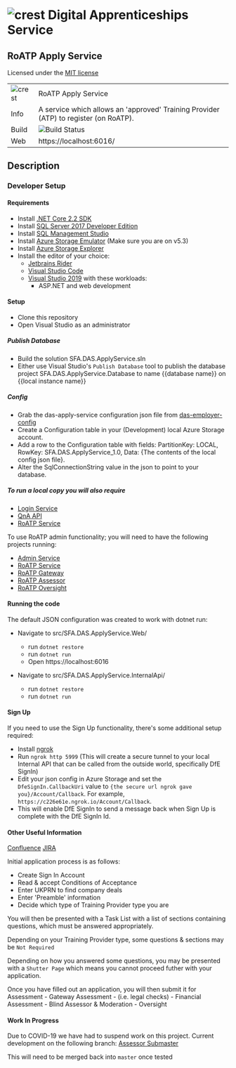 # ![crest](https://assets.publishing.service.gov.uk/government/assets/crests/org_crest_27px-916806dcf065e7273830577de490d5c7c42f36ddec83e907efe62086785f24fb.png) Digital Apprenticeships Service

##  RoATP Apply Service
Licensed under the [MIT license](https://github.com/SkillsFundingAgency/das-apply-service/blob/master/LICENSE)

|               |               |
| ------------- | ------------- |
|![crest](https://assets.publishing.service.gov.uk/government/assets/crests/org_crest_27px-916806dcf065e7273830577de490d5c7c42f36ddec83e907efe62086785f24fb.png)|RoATP Apply Service|
| Info | A service which allows an 'approved' Training Provider (ATP) to register (on RoATP). |
| Build |![Build Status](https://sfa-gov-uk.visualstudio.com/_apis/public/build/definitions/c39e0c0b-7aff-4606-b160-3566f3bbce23/831/badge) |
| Web | https://localhost:6016/ |

## Description

### Developer Setup

#### Requirements

- Install [.NET Core 2.2 SDK](https://www.microsoft.com/net/download)
- Install [SQL Server 2017 Developer Edition](https://go.microsoft.com/fwlink/?linkid=853016)
- Install [SQL Management Studio](https://docs.microsoft.com/en-us/sql/ssms/download-sql-server-management-studio-ssms)
- Install [Azure Storage Emulator](https://go.microsoft.com/fwlink/?linkid=717179&clcid=0x409) (Make sure you are on v5.3)
- Install [Azure Storage Explorer](http://storageexplorer.com/)
- Install the editor of your choice:
  - [Jetbrains Rider](https://www.jetbrains.com/rider/)
  - [Visual Studio Code](https://code.visualstudio.com/)
  - [Visual Studio 2019](https://www.visualstudio.com/downloads/) with these workloads:
    - ASP.NET and web development

#### Setup

- Clone this repository
- Open Visual Studio as an administrator

##### Publish Database
- Build the solution SFA.DAS.ApplyService.sln
- Either use Visual Studio's `Publish Database` tool to publish the database project SFA.DAS.ApplyService.Database to name {{database name}} on {{local instance name}}

##### Config

- Grab the das-apply-service configuration json file from [das-employer-config](https://github.com/SkillsFundingAgency/das-employer-config/blob/master/das-apply-service/SFA.DAS.ApplyService.json)
- Create a Configuration table in your (Development) local Azure Storage account.
- Add a row to the Configuration table with fields: PartitionKey: LOCAL, RowKey: SFA.DAS.ApplyService_1.0, Data: {The contents of the local config json file}.
- Alter the SqlConnectionString value in the json to point to your database.

##### To run a local copy you will also require 

- [Login Service](https://github.com/SkillsFundingAgency/das-login-service)
- [QnA API](https://github.com/SkillsFundingAgency/das-qna-api)
- [RoATP Service](https://github.com/SkillsFundingAgency/das-roatp-service)

To use RoATP admin functionality; you will need to have the following projects running:

- [Admin Service](https://github.com/SkillsFundingAgency/das-admin-service)
- [RoATP Service](https://github.com/SkillsFundingAgency/das-roatp-service)
- [RoATP Gateway](https://github.com/SkillsFundingAgency/das-roatp-gateway)
- [RoATP Assessor](https://github.com/SkillsFundingAgency/das-roatp-assessor)
- [RoATP Oversight](https://github.com/SkillsFundingAgency/das-roatp-oversight)

#### Running the code

The default JSON configuration was created to work with dotnet run:

- Navigate to src/SFA.DAS.ApplyService.Web/
  - run `dotnet restore`
  - run `dotnet run`
  - Open https://localhost:6016

- Navigate to src/SFA.DAS.ApplyService.InternalApi/
  - run `dotnet restore`
  - run `dotnet run`

#### Sign Up

If you need to use the Sign Up functionality, there's some additional setup required:

- Install [ngrok](https://ngrok.com/)
- Run `ngrok http 5999` (This will create a secure tunnel to your local Internal API that can be called from the outside world, specifically DfE SignIn)
- Edit your json config in Azure Storage and set the `DfeSignIn.CallbackUri` value to `{the secure url ngrok gave you}/Account/Callback`. For example, `https://c226e61e.ngrok.io/Account/Callback`.
- This will enable DfE SignIn to send a message back when Sign Up is complete with the DfE SignIn Id.

#### Other Useful Information
[Confluence](https://skillsfundingagency.atlassian.net/wiki/spaces/NDL/pages/304644526/Register+of+Apprenticeship+Training+Providers+RoATP)
[JIRA](https://skillsfundingagency.atlassian.net/secure/RapidBoard.jspa?projectKey=APR&rapidView=453)

Initial application process is as follows:
  - Create Sign In Account
  - Read & accept Conditions of Acceptance
  - Enter UKPRN to find company deals
  - Enter 'Preamble' information
  - Decide which type of Training Provider type you are

You will then be presented with a Task List with a list of sections containing questions, which must be answered appropriately.

Depending on your Training Provider type, some questions & sections may be `Not Required`

Depending on how you answered some questions, you may be presented with a `Shutter Page` which means you cannot proceed futher with your application.

Once you have filled out an application, you will then submit it for Assessment
	- Gateway Assessment - (i.e. legal checks)
	- Financial Assessment
	- Blind Assessor & Moderation
	- Oversight
	
#### Work In Progress
Due to COVID-19 we have had to suspend work on this project. Current development on the following branch:
[Assessor Submaster](https://github.com/SkillsFundingAgency/das-apply-service/tree/Assessor_Submaster)

This will need to be merged back into `master` once tested
